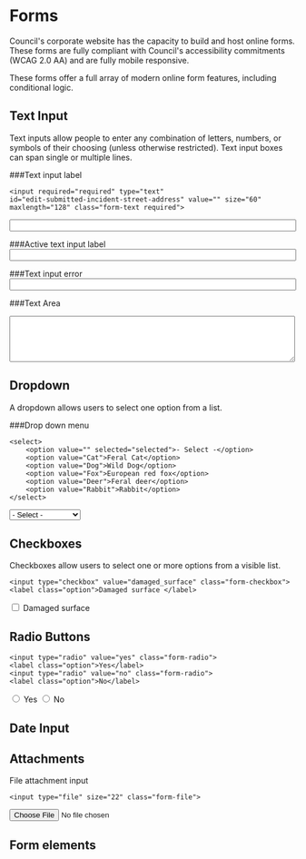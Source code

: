 # Forms
Council's corporate website has the capacity to build and host online forms. These forms are fully compliant with Council's accessibility commitments (WCAG 2.0 AA) and are fully mobile responsive. 

These forms offer a full array of modern online form features, including conditional logic. 

## Text Input
Text inputs allow people to enter any combination of letters, numbers, or symbols of their choosing (unless otherwise restricted). Text input boxes can span single or multiple lines.

###Text input label
```
<input required="required" type="text" 
id="edit-submitted-incident-street-address" value="" size="60" 
maxlength="128" class="form-text required">
```

<input type="text" value="" size="60" maxlength="128" class="form-text">

###Active text input label
<input type="text" value="" size="60" maxlength="128" class="form-text focus">

###Text input error
<input type="text" value="" size="60" maxlength="128" class="form-text error">

###Text Area
<textarea cols="60" rows="5" class="form-textarea"></textarea><div class="grippie"></div>


## Dropdown
A dropdown allows users to select one option from a list.

###Drop down menu

```
<select>
    <option value="" selected="selected">- Select -</option>
    <option value="Cat">Feral Cat</option>
    <option value="Dog">Wild Dog</option>
    <option value="Fox">European red fox</option>
    <option value="Deer">Feral deer</option>
    <option value="Rabbit">Rabbit</option>    
</select>
```
<select class="form-select">
    <option value="" selected="selected">- Select -</option>
    <option value="Cat">Feral Cat</option>
    <option value="Dog">Wild Dog</option>
    <option value="Fox">European red fox</option>
    <option value="Deer">Feral deer</option>
    <option value="Rabbit">Rabbit</option>    
</select>


## Checkboxes
Checkboxes allow users to select one or more options from a visible list.

```
<input type="checkbox" value="damaged_surface" class="form-checkbox">
<label class="option">Damaged surface </label>

```
<input type="checkbox" value="damaged_surface" class="form-checkbox"> <label class="option">Damaged surface</label>


## Radio Buttons
```
<input type="radio" value="yes" class="form-radio">
<label class="option">Yes</label>
<input type="radio" value="no" class="form-radio">
<label class="option">No</label>

```
<input type="radio" value="yes" class="form-radio">
<label class="option">Yes</label>
<input type="radio" value="no" class="form-radio">
<label class="option">No</label>


## Date Input

## Attachments
File attachment input
```
<input type="file" size="22" class="form-file">
```
<input type="file" size="22" class="form-file">

## Form elements

